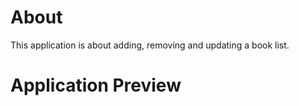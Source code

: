 # About

This application is about adding, removing and updating a book list.

# Application Preview